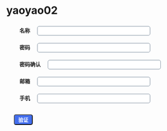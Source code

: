 # yaoyao02
<!DOCTYPE html>
<html>
<head>
	<title>yaoyao02</title>
	<style type="text/css">
		.form1{
			margin: 20px 10px;
		}
		.form{
			margin: 25px 10px;
		}
		.name{
			font-weight: bold;
			margin: 15px;
		}
		.kuang{
			border: 1px solid #778899;
			outline: none;
			border-radius: 5px;
			-moz-border-radius:5px;
			height: 25px;
			width: 300px;
		}
		.submit{
			margin: 10px;
			height: 28px;
			width: 50px;
			background-color: #436EEE;
			color: white;
			font-weight: bold;
			border-radius: 5px;
			-moz-border-radius:5px;
			outline: none;
		}
		.check{
			margin-left: 70px;
			display: none;
			font-size: 80%;
			color: #778899;
		}
		.active .check{
			display: block;
		}
		.success .kuang{
			border: 1px solid green;
		}
		.success .check{
			color:green;
			display: block;
		}
		.erro .kuang{
			border: 1px solid red;
		}
		.erro .check{
			color: red;
			display: block;
		}
	</style>
</head>
<body>
	<form class="form" id="form">
		<div class="form1">
			<b class="name">名称</b>
			<input type="text" class="kuang" id="name0" onfocus="myFunction(this)" onblur="spring(this)">
		<p class="check" id="check0">
			必填，长度为4到16个字符
		</p>
		</div>
		<div class="form1">
			<b class="name">密码</b>
			<input type="password" class="kuang" id="name1" onfocus="myFunction(this)" onblur="spring(this)">
		<p class="check" id="check1">
			必填，长度为4到16个字符
		</p>
		</div>
		<div class="form1">
			<b class="name">密码确认</b>
			<input type="password" class="kuang" id="name2" onfocus="myFunction(this)" onblur="spring(this)">
		<p class="check" id="check2">
			请再次输入密码
		</p>
		</div>
		<div class="form1">
			<b class="name">邮箱</b>
			<input type="text" class="kuang" id="name3" onfocus="myFunction(this)" onblur="spring(this)">
		<p class="check" id="check3">
			必填
		</p>
		</div>
		<div class="form1">
			<b class="name">手机</b>
			<input type="text" class="kuang" id="name4" onfocus="myFunction(this)" onblur="spring(this)">
		<p class="check" id="check4">
			必填
		</p>
		</div>
		<button type="button" class="submit" id="submit">验证</button>
	</form>
	<script type="text/javascript">
		var password;
		var arr=new Array(5);
		function myFunction(x){
				x.parentElement.className="active";
				switch(x.id){
					case "name0":document.getElementById("check0").innerHTML = "必填，长度为4到16个字符";
					arr[0]=0;
					break;
					case "name1":document.getElementById("check1").innerHTML = "必填，长度为4到16个字符";
					arr[1]=0;
					break;					
					case "name2":document.getElementById("check2").innerHTML = "请再次输入密码";
					arr[2]=0;
					break;
					case "name3":document.getElementById("check3").innerHTML = "必填";
					arr[3]=0;
					break;
					case "name4":document.getElementById("check4").innerHTML = "必填";
					arr[4]=0;
				}
		}
		function spring(x){
			switch(x.id){
				case "name0":
				var reg= /^[\u4E00-\u9FA5A-Za-z0-9 ]+$/;
				if (reg.test(x.value)&&x.value.length>3&&x.value.length<17) {
				x.parentElement.className="success";
				document.getElementById("check0").innerHTML = "名称格式正确";
				arr[0]=2;
				} 
				else if (x.value==0) {
				x.parentElement.className="erro";
				document.getElementById("check0").innerHTML = "姓名不可以为空";
				}
				else {
				x.parentElement.className="erro";
				document.getElementById("check0").innerHTML = "姓名格式错误";
				}break;
				case "name1":
				var reg= /^[\u4E00-\u9FA5A-Za-z0-9 ]+$/;
				if (reg.test(x.value)&&x.value.length>3&&x.value.length<17) {
				x.parentElement.className="success";
				document.getElementById("check1").innerHTML = "密码格式正确";
				arr[1]=2;
				} 
				else if (x.value==0) {
				x.parentElement.className="erro";
				document.getElementById("check1").innerHTML = "密码不可以为空";
				}
				else {
				x.parentElement.className="erro";
				document.getElementById("check1").innerHTML = "密码格式错误";
				}
				password = x.value;
				break;
				case "name2":
				if (x.value==0) {

				}
				else if (x.value==password) {
					x.parentElement.className="success";
					document.getElementById("check2").innerHTML = "密码输入一致";
					arr[2]=2;
				} 
				else {
					x.parentElement.className="erro";
					document.getElementById("check2").innerHTML = "密码输入错误";
				}
				break;
				case "name3":
				x.parentElement.className="success";
				document.getElementById("check3").innerHTML = "邮箱格式正确";
				arr[3]=2;
				break;
				case "name4":
				x.parentElement.className="success";
				document.getElementById("check4").innerHTML = "手机格式正确";
				arr[4]=2;
			}
		}
		document.getElementById("submit").onclick=function(){
		var result = arr.every(function(item){
			return (item==2);
		});
		if (result) {
			alert("提交成功");
		} else {
			alert("输入有误");
		}
};
	</script>
</body>
</html>
